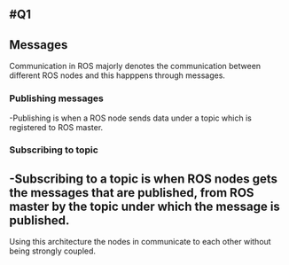 #Q1
---
## Messages
Communication in ROS majorly denotes the communication between different ROS nodes and this happpens through messages.

### Publishing messages
-Publishing is when a ROS node sends data under a topic which is registered to ROS master.
### Subscribing to topic
-Subscribing to a topic is when ROS nodes gets the messages that are published, from ROS master by the topic under which the message is published.
---
Using this architecture the nodes in communicate to each other without being strongly coupled.
